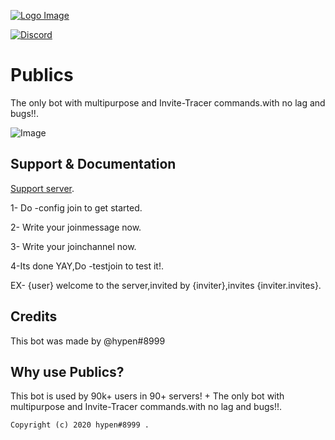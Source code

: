 [![Logo Image](https://cdn.discordapp.com/avatars/733311503813443636/7f2c445ef1ddc3b15b94a2af71a4edf1.png?size=20)](https://discord.gg/EHwWE6Sfgq)


[![Discord](https://img.shields.io/discord/727884708158898186?color=%23FF99JSH&label=DISCORD&logo=Discord&style=plastic)](https://discord.gg/EHwWE6Sfgq)

# Publics
The only bot with multipurpose and Invite-Tracer commands.with no lag and bugs!!.

![Image](https://lh3.googleusercontent.com/proxy/E64LcmLPvemYNtz1-NcfGXZbFM2UIqwBsJuMfwHnfs87NWtHX9WSwwQ0vczWujYfUuZ8--6hZw9VsLJj8QnB64iTvDEAgI17V037FUXHoq3nvbpxM3JPqD7di_4WOC3mL4EqyuhgJ63n)

## Support & Documentation
 [Support server](https://discord.gg/EHwWE6Sfgq).
 
 1- Do -config join to get started.
 
 2- Write your joinmessage now.
 
 3- Write your joinchannel now.
 
 4-Its done YAY,Do -testjoin to test it!. 
 
 EX- {user} welcome to the server,invited by {inviter},invites {inviter.invites}.
 

## Credits
This bot was made by @hypen#8999

## Why use Publics? 
This bot is used by 90k+ users in 90+ servers! + The only bot with multipurpose and Invite-Tracer commands.with no lag and bugs!!.

```
Copyright (c) 2020 hypen#8999 .
```

